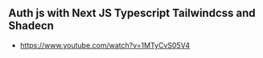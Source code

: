 ## Auth js with Next JS Typescript Tailwindcss and Shadecn
- https://www.youtube.com/watch?v=1MTyCvS05V4